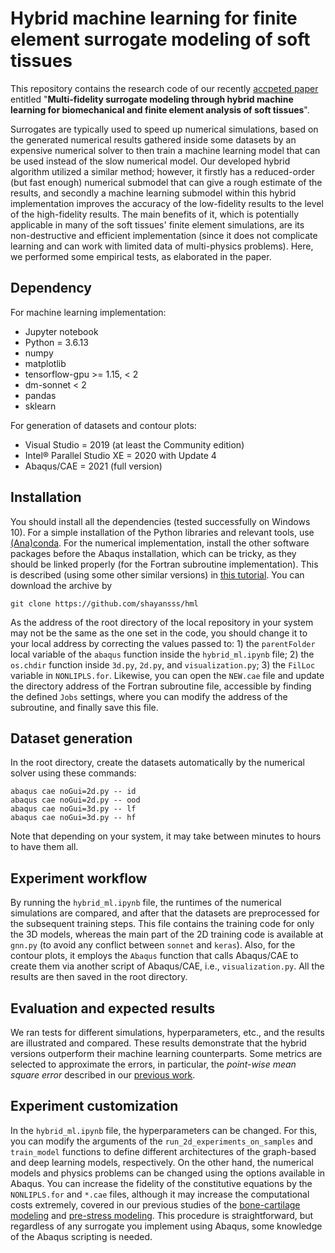 # Hybrid machine learning for finite element surrogate modeling of soft tissues
This repository contains the research code of our recently [accpeted paper](https://shayansss.github.io/files/2022_06_preprint.pdf) entitled "**Multi-fidelity surrogate modeling through hybrid machine learning for biomechanical and finite element analysis of soft tissues**".

Surrogates are typically used to speed up numerical simulations, based on the generated numerical results gathered inside some datasets by an expensive numerical solver to then train a machine learning model that can be used instead of the slow numerical model. Our developed hybrid algorithm utilized a similar method; however, it firstly has a reduced-order (but fast enough) numerical submodel that can give a rough estimate of the results, and secondly a machine learning submodel within this hybrid implementation improves the accuracy of the low-fidelity results to the level of the high-fidelity results. The main benefits of it, which is potentially applicable in many of the soft tissues' finite element simulations, are its non-destructive and efficient implementation (since it does not complicate learning and can work with limited data of multi-physics problems). Here, we performed some empirical tests, as elaborated in the paper.

## Dependency
For machine learning implementation:
- Jupyter notebook
- Python = 3.6.13
- numpy
- matplotlib
- tensorflow-gpu >= 1.15, < 2
- dm-sonnet < 2
- pandas
- sklearn

For generation of datasets and contour plots:
- Visual Studio = 2019 (at least the Community edition)
- Intel® Parallel Studio XE = 2020 with Update 4
- Abaqus/CAE = 2021 (full version)

## Installation
You should install all the dependencies (tested successfully on Windows 10). For a simple installation of the Python libraries and relevant tools, use [(Ana)conda](https://www.anaconda.com/). For the numerical implementation, install the other software packages before the Abaqus installation, which can be tricky, as they should be linked properly (for the Fortran subroutine implementation). This is described (using some other similar versions) in [this tutorial](http://dx.doi.org/10.13140/RG.2.2.33539.32800). You can download the archive by

    git clone https://github.com/shayansss/hml

As the address of the root directory of the local repository in your system may not be the same as the one set in the code, you should change it to your local address by correcting the values passed to: 1) the `parentFolder` local variable of the `abaqus` function inside the `hybrid_ml.ipynb` file; 2) the `os.chdir` function inside `3d.py`, `2d.py`, and `visualization.py`; 3) the `FilLoc` variable in `NONLIPLS.for`. Likewise, you can open the `NEW.cae` file and update the directory address of the Fortran subroutine file, accessible by finding the defined `Jobs` settings, where you can modify the address of the subroutine, and finally save this file.

## Dataset generation
In the root directory, create the datasets automatically by the numerical solver using these commands:

    abaqus cae noGui=2d.py -- id
    abaqus cae noGui=2d.py -- ood
    abaqus cae noGui=3d.py -- lf
    abaqus cae noGui=3d.py -- hf

 Note that depending on your system, it may take between minutes to hours to have them all.

## Experiment workflow
By running the `hybrid_ml.ipynb` file, the runtimes of the numerical simulations are compared, and after that the datasets are preprocessed for the subsequent training steps. This file contains the training code for only the 3D models, whereas the main part of the 2D training code is available at `gnn.py` (to avoid any conflict between `sonnet` and `keras`). Also, for the contour plots, it employs the `Abaqus` function that calls Abaqus/CAE to create them via another script of Abaqus/CAE, i.e., `visualization.py`. All the results are then saved in the root directory.

## Evaluation and expected results
We ran tests for different simulations, hyperparameters, etc., and the results are illustrated and compared. These results demonstrate that the hybrid versions outperform their machine learning counterparts. Some metrics are selected to approximate the errors, in particular, the *point-wise mean square error* described in our [previous work](https://shayansss.github.io/files/2021_11.pdf).

## Experiment customization
In the `hybrid_ml.ipynb` file, the hyperparameters can be changed. For this, you can modify the arguments of the `run_2d_experiments_on_samples` and `train_model` functions to define different architectures of the graph-based and deep learning models, respectively. On the other hand, the numerical models and physics problems can be changed using the options available in Abaqus. You can increase the fidelity of the constitutive equations by the `NONLIPLS.for` and `*.cae` files, although it may increase the computational costs extremely, covered in our previous studies of the [bone-cartilage modeling](https://shayansss.github.io/files/2019_09_preprint.pdf) and [pre-stress modeling](https://shayansss.github.io/files/2021_02.pdf). This procedure is straightforward, but regardless of any surrogate you implement using Abaqus, some knowledge of the Abaqus scripting is needed.
